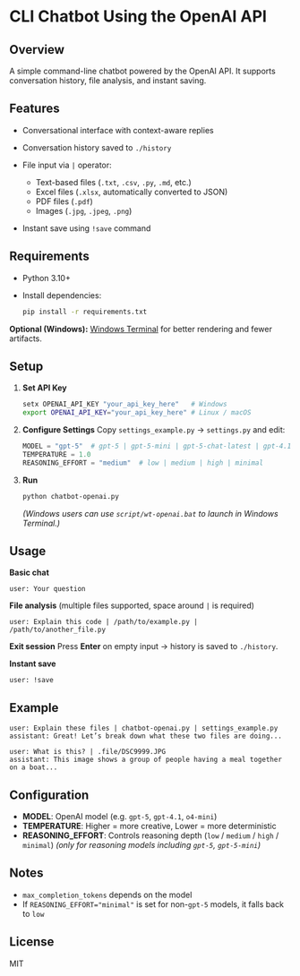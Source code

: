 # CLI Chatbot Using the OpenAI API

## Overview

A simple command-line chatbot powered by the OpenAI API.
It supports conversation history, file analysis, and instant saving.

## Features

* Conversational interface with context-aware replies
* Conversation history saved to `./history`
* File input via `|` operator:

  * Text-based files (`.txt`, `.csv`, `.py`, `.md`, etc.)
  * Excel files (`.xlsx`, automatically converted to JSON)
  * PDF files (`.pdf`)
  * Images (`.jpg`, `.jpeg`, `.png`)
* Instant save using `!save` command

## Requirements

* Python 3.10+
* Install dependencies:

  ```bash
  pip install -r requirements.txt
  ```

**Optional (Windows):**
[Windows Terminal](https://apps.microsoft.com/detail/windows-terminal/9N0DX20HK701) for better rendering and fewer artifacts.

## Setup

1. **Set API Key**

   ```bash
   setx OPENAI_API_KEY "your_api_key_here"   # Windows
   export OPENAI_API_KEY="your_api_key_here" # Linux / macOS
   ```

2. **Configure Settings**
   Copy `settings_example.py` → `settings.py` and edit:

   ```python
   MODEL = "gpt-5"  # gpt-5 | gpt-5-mini | gpt-5-chat-latest | gpt-4.1 | gpt-4.1-mini | o4-mini | o3 | gpt-4o
   TEMPERATURE = 1.0
   REASONING_EFFORT = "medium"  # low | medium | high | minimal
   ```

3. **Run**

   ```bash
   python chatbot-openai.py
   ```

   *(Windows users can use `script/wt-openai.bat` to launch in Windows Terminal.)*

## Usage

**Basic chat**

```plaintext
user: Your question
```

**File analysis** (multiple files supported, space around `|` is required)

```plaintext
user: Explain this code | /path/to/example.py | /path/to/another_file.py
```

**Exit session**
Press **Enter** on empty input → history is saved to `./history`.

**Instant save**

```plaintext
user: !save
```

## Example

```plaintext
user: Explain these files | chatbot-openai.py | settings_example.py
assistant: Great! Let’s break down what these two files are doing...

user: What is this? | .file/DSC9999.JPG
assistant: This image shows a group of people having a meal together on a boat...
```

## Configuration

* **MODEL**: OpenAI model (e.g. `gpt-5`, `gpt-4.1`, `o4-mini`)
* **TEMPERATURE**: Higher = more creative, Lower = more deterministic
* **REASONING\_EFFORT**: Controls reasoning depth (`low` / `medium` / `high` / `minimal`)
  *(only for reasoning models including `gpt-5`, `gpt-5-mini`)*

## Notes

* `max_completion_tokens` depends on the model
* If `REASONING_EFFORT="minimal"` is set for non-`gpt-5` models, it falls back to `low`

## License

MIT
